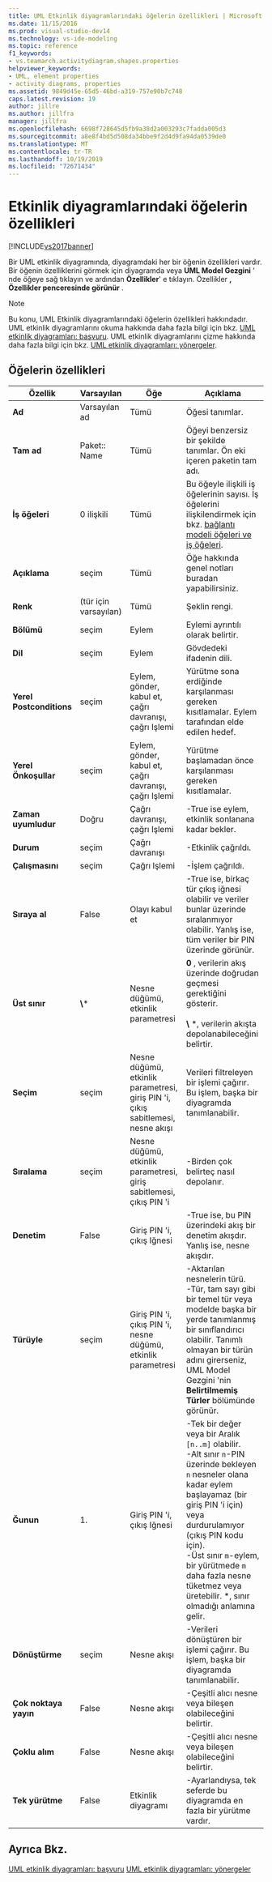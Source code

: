 ```yaml
---
title: UML Etkinlik diyagramlarındaki öğelerin özellikleri | Microsoft Docs
ms.date: 11/15/2016
ms.prod: visual-studio-dev14
ms.technology: vs-ide-modeling
ms.topic: reference
f1_keywords:
- vs.teamarch.activitydiagram.shapes.properties
helpviewer_keywords:
- UML, element properties
- activity diagrams, properties
ms.assetid: 9849d45e-65d5-46bd-a319-757e90b7c748
caps.latest.revision: 19
author: jillre
ms.author: jillfra
manager: jillfra
ms.openlocfilehash: 6698f728645d5fb9a38d2a003293c7fadda005d3
ms.sourcegitcommit: a8e8f4bd5d508da34bbe9f2d4d9fa94da0539de0
ms.translationtype: MT
ms.contentlocale: tr-TR
ms.lasthandoff: 10/19/2019
ms.locfileid: "72671434"
---
```

# <a name="properties-of-elements-on-uml-activity-diagrams"></a>Etkinlik diyagramlarındaki öğelerin özellikleri
[!INCLUDE[vs2017banner](../includes/vs2017banner.md)]

Bir UML etkinlik diyagramında, diyagramdaki her bir öğenin özellikleri vardır. Bir öğenin özelliklerini görmek için diyagramda veya **UML Model Gezgini** ' nde öğeye sağ tıklayın ve ardından **Özellikler**' e tıklayın. Özellikler **, Özellikler penceresinde görünür** .

> [!NOTE]
> Bu konu, UML Etkinlik diyagramlarındaki öğelerin özellikleri hakkındadır. UML etkinlik diyagramlarını okuma hakkında daha fazla bilgi için bkz. [UML etkinlik diyagramları: başvuru](../modeling/uml-activity-diagrams-reference.md). UML etkinlik diyagramlarını çizme hakkında daha fazla bilgi için bkz. [UML etkinlik diyagramları: yönergeler](../modeling/uml-activity-diagrams-guidelines.md).

## <a name="properties-of-elements"></a>Öğelerin özellikleri

|         Özellik         |        Varsayılan         |                               Öğe                               |                                                                                                                                                                Açıklama                                                                                                                                                                 |
|--------------------------|------------------------|---------------------------------------------------------------------|--------------------------------------------------------------------------------------------------------------------------------------------------------------------------------------------------------------------------------------------------------------------------------------------------------------------------------------------|
|         **Ad**         |     Varsayılan ad     |                                 Tümü                                 |                                                                                                                                                          Öğesi tanımlar.                                                                                                                                                           |
|    **Tam ad**    |    Paket:: Name     |                                 Tümü                                 |                                                                                                                     Öğeyi benzersiz bir şekilde tanımlar. Ön eki içeren paketin tam adı.                                                                                                                     |
|      **İş öğeleri**      |      0 ilişkili      |                                 Tümü                                 |                                                                                Bu öğeyle ilişkili iş öğelerinin sayısı. İş öğelerini ilişkilendirmek için bkz. [bağlantı modeli öğeleri ve iş öğeleri](../modeling/link-model-elements-and-work-items.md).                                                                                |
|     **Açıklama**      |         seçim         |                                 Tümü                                 |                                                                                                                                             Öğe hakkında genel notları buradan yapabilirsiniz.                                                                                                                                             |
|        **Renk**         | (tür için varsayılan) |                                 Tümü                                 |                                                                                                                                                          Şeklin rengi.                                                                                                                                                           |
|         **Bölümü**         |         seçim         |                               Eylem                                |                                                                                                                                                      Eylemi ayrıntılı olarak belirtir.                                                                                                                                                       |
|       **Dil**       |         seçim         |                               Eylem                                |                                                                                                                                                  Gövdedeki ifadenin dili.                                                                                                                                                   |
| **Yerel Postconditions** |         seçim         |         Eylem, gönder, kabul et, çağrı davranışı, çağrı Işlemi         |                                                                                                                          Yürütme sona erdiğinde karşılanması gereken kısıtlamalar. Eylem tarafından elde edilen hedef.                                                                                                                          |
| **Yerel Önkoşullar**  |         seçim         |         Eylem, gönder, kabul et, çağrı davranışı, çağrı Işlemi         |                                                                                                                                        Yürütme başlamadan önce karşılanması gereken kısıtlamalar.                                                                                                                                         |
|    **Zaman uyumludur**    |          Doğru          |                    Çağrı davranışı, çağrı Işlemi                    |                                                                                                                                        -True ise eylem, etkinlik sonlanana kadar bekler.                                                                                                                                        |
|       **Durum**       |         seçim         |                            Çağrı davranışı                            |                                                                                                                                                         -Etkinlik çağrıldı.                                                                                                                                                          |
|      **Çalışmasını**       |         seçim         |                           Çağrı Işlemi                            |                                                                                                                                                         -İşlem çağrıldı.                                                                                                                                                         |
|    **Sıraya al**     |         False          |                            Olayı kabul et                             |                                                                                                       -True ise, birkaç tür çıkış iğnesi olabilir ve veriler bunlar üzerinde sıralanmıyor olabilir. Yanlış ise, tüm veriler bir PIN üzerinde görünür.                                                                                                        |
|     **Üst sınır**      |        **\\**\*        |                   Nesne düğümü, etkinlik parametresi                   |                                                                                                      **0** , verilerin akış üzerinde doğrudan geçmesi gerektiğini gösterir.<br /><br /> **\\** \*, verilerin akışta depolanabileceğini belirtir.                                                                                                      |
|      **Seçim**       |         seçim         | Nesne düğümü, etkinlik parametresi, giriş PIN 'i, çıkış sabitlemesi, nesne akışı |                                                                                                                          Verileri filtreleyen bir işlemi çağırır. Bu işlem, başka bir diyagramda tanımlanabilir.                                                                                                                          |
|       **Sıralama**       |         seçim         |       Nesne düğümü, etkinlik parametresi, giriş sabitlemesi, çıkış PIN 'i        |                                                                                                                                                    -Birden çok belirteç nasıl depolanır.                                                                                                                                                     |
|      **Denetim**      |         False          |                        Giriş PIN 'i, çıkış Iğnesi                        |                                                                                                                            -True ise, bu PIN üzerindeki akış bir denetim akışdır. Yanlış ise, nesne akışdır.                                                                                                                            |
|         **Türüyle**         |         seçim         |       Giriş PIN 'i, çıkış PIN 'i, nesne düğümü, etkinlik parametresi        |                              -Aktarılan nesnelerin türü.<br />-Tür, tam sayı gibi bir temel tür veya modelde başka bir yerde tanımlanmış bir sınıflandırıcı olabilir. Tanımlı olmayan bir türün adını girerseniz, UML Model Gezgini 'nin **Belirtilmemiş Türler** bölümünde görünür.                               |
|     **Ğunun**     |           1\.            |                        Giriş PIN 'i, çıkış Iğnesi                        | -Tek bir değer veya bir Aralık `[n..m]` olabilir.<br />-Alt sınır `n`-PIN üzerinde bekleyen `n` nesneler olana kadar eylem başlayamaz (bir giriş PIN 'i için) veya durdurulamıyor (çıkış PIN kodu için).<br />-Üst sınır `m`-eylem, bir yürütmede `m` daha fazla nesne tüketmez veya üretebilir. \*, sınır olmadığı anlamına gelir. |
|    **Dönüştürme**    |         seçim         |                             Nesne akışı                             |                                                                                                                      -Verileri dönüştüren bir işlemi çağırır. Bu işlem, başka bir diyagramda tanımlanabilir.                                                                                                                       |
|     **Çok noktaya yayın**     |         False          |                             Nesne akışı                             |                                                                                                                                 -Çeşitli alıcı nesne veya bileşen olabileceğini belirtir.                                                                                                                                 |
|   **Çoklu alım**    |         False          |                             Nesne akışı                             |                                                                                                                                 -Çeşitli alıcı nesne veya bileşen olabileceğini belirtir.                                                                                                                                 |
| **Tek yürütme**  |         False          |                          Etkinlik diyagramı                           |                                                                                                                                   -Ayarlandıysa, tek seferde bu diyagramda en fazla bir yürütme vardır.                                                                                                                                    |

## <a name="see-also"></a>Ayrıca Bkz.
 [UML etkinlik diyagramları: başvuru](../modeling/uml-activity-diagrams-reference.md) [UML etkinlik diyagramları: yönergeler](../modeling/uml-activity-diagrams-guidelines.md)
